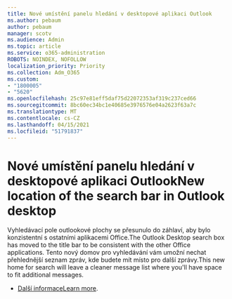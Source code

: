 ```yaml
---
title: Nové umístění panelu hledání v desktopové aplikaci Outlook
ms.author: pebaum
author: pebaum
manager: scotv
ms.audience: Admin
ms.topic: article
ms.service: o365-administration
ROBOTS: NOINDEX, NOFOLLOW
localization_priority: Priority
ms.collection: Adm_O365
ms.custom:
- "1800005"
- "5620"
ms.openlocfilehash: 25c97e81eff5daf75d22072353af319c237ced66
ms.sourcegitcommit: 8bc60ec34bc1e40685e3976576e04a2623f63a7c
ms.translationtype: MT
ms.contentlocale: cs-CZ
ms.lasthandoff: 04/15/2021
ms.locfileid: "51791837"
---
```

# <a name="new-location-of-the-search-bar-in-outlook-desktop"></a><span data-ttu-id="5ffe8-102">Nové umístění panelu hledání v desktopové aplikaci Outlook</span><span class="sxs-lookup"><span data-stu-id="5ffe8-102">New location of the search bar in Outlook desktop</span></span>

<span data-ttu-id="5ffe8-103">Vyhledávací pole outlookové plochy se přesunulo do záhlaví, aby bylo konzistentní s ostatními aplikacemi Office.</span><span class="sxs-lookup"><span data-stu-id="5ffe8-103">The Outlook Desktop search box has moved to the title bar to be consistent with the other Office applications.</span></span> <span data-ttu-id="5ffe8-104">Tento nový domov pro vyhledávání vám umožní nechat přehlednější seznam zpráv, kde budete mít místo pro další zprávy.</span><span class="sxs-lookup"><span data-stu-id="5ffe8-104">This new home for search will leave a cleaner message list where you'll have space to fit additional messages.</span></span>
- <span data-ttu-id="5ffe8-105">[Další informace](https://support.microsoft.com/en-us/office/96fee452-80cd-492d-a35c-5c37584b416b)</span><span class="sxs-lookup"><span data-stu-id="5ffe8-105">[Learn more](https://support.microsoft.com/en-us/office/96fee452-80cd-492d-a35c-5c37584b416b).</span></span>
